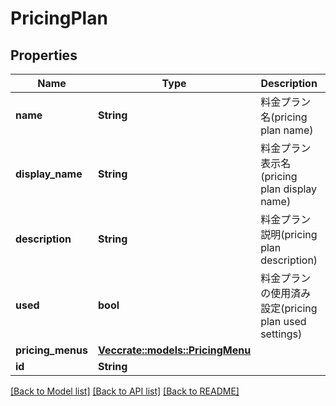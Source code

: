 # PricingPlan

## Properties

Name | Type | Description | Notes
------------ | ------------- | ------------- | -------------
**name** | **String** | 料金プラン名(pricing plan name) | 
**display_name** | **String** | 料金プラン表示名(pricing plan display name) | 
**description** | **String** | 料金プラン説明(pricing plan description) | 
**used** | **bool** | 料金プランの使用済み設定(pricing plan used settings) | 
**pricing_menus** | [**Vec<crate::models::PricingMenu>**](PricingMenu.md) |  | 
**id** | **String** |  | 

[[Back to Model list]](../README.md#documentation-for-models) [[Back to API list]](../README.md#documentation-for-api-endpoints) [[Back to README]](../README.md)


